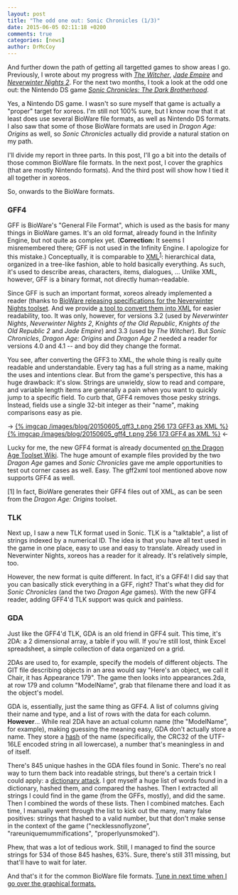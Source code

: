 ```yaml
---
layout: post
title: "The odd one out: Sonic Chronicles (1/3)"
date: 2015-06-05 02:11:18 +0200
comments: true
categories: [news]
author: DrMcCoy
---
```


And further down the path of getting all targetted games to show areas I go. Previously, I wrote about my progress with [*The Witcher*](/blog/2015/04/12/the-witcher-models-and-areas/), [*Jade Empire*](/blog/2015/02/15/jade-empire-models-and-areas/) and [*Neverwinter Nights 2*](/blog/2015/02/01/neverwinter-nights-2-areas/). For the next two months, I took a look at the odd one out: the Nintendo DS game [*Sonic Chronicles: The Dark Brotherhood*](https://en.wikipedia.org/wiki/Sonic_Chronicles:_The_Dark_Brotherhood).

Yes, a Nintendo DS game. I wasn't so sure myself that game is actually a "proper" target for xoreos. I'm still not 100% sure, but I know now that it at least does use several BioWare file formats, as well as Nintendo DS formats. I also saw that some of those BioWare formats are used in *Dragon Age: Origins* as well, so *Sonic Chronicles* actually did provide a natural station on my path.

I'll divide my report in three parts. In this post, I'll go a bit into the details of those common BioWare file formats. In the next post, I cover the graphics (that are mostly Nintendo formats). And the third post will show how I tied it all together in xoreos.

So, onwards to the BioWare formats.

### GFF4 ###

GFF is BioWare's "General File Format", which is used as the basis for many things in BioWare games. It's an old format, already found in the Infinity Engine, but not quite as complex yet. (**Correction:** It seems I misremembered there; GFF is not used in the Infinity Engine. I apologize for this mistake.) Conceptually, it is comparable to [XML](https://en.wikipedia.org/wiki/XML)<sup>[1](#footnote_205150605_1_1)</sup>: hierarchical data, organized in a tree-like fashion, able to hold basically everything. As such, it's used to describe areas, characters, items, dialogues, ... Unlike XML, however, GFF is a binary format, not directly human-readable.

Since GFF is such an important format, xoreos already implemented a reader (thanks to [BioWare releasing specifications for the Neverwinter Nights toolset](https://github.com/xoreos/xoreos-docs/tree/master/specs/bioware). And we provide [a tool to convert them into XML](https://github.com/xoreos/xoreos-tools) for easier readability, too. It was only, however, for versions 3.2 (used by *Neverwinter Nights*, *Neverwinter Nights 2*, *Knights of the Old Republic*, *Knights of the Old Republic 2* and *Jade Empire*) and 3.3 (used by *The Witcher*). But *Sonic Chronicles*, *Dragon Age: Origins* and *Dragon Age 2* needed a reader for versions 4.0 and 4.1 -- and boy did they change the format.

You see, after converting the GFF3 to XML, the whole thing is really quite readable and understandable. Every tag has a full string as a name, making the uses and intentions clear. But from the game's perspective, this has a huge drawback: it's slow. Strings are unwieldy, slow to read and compare, and variable length items are generally a pain when you want to quickly jump to a specific field. To curb that, GFF4 removes those pesky strings. Instead, fields use a single 32-bit integer as their "name", making comparisons easy as pie.

-> [{% imgcap /images/blog/20150605_gff3_t.png 256 173 GFF3 as XML %}](/images/blog/20150605_gff3.png) [{% imgcap /images/blog/20150605_gff4_t.png 256 173 GFF4 as XML %}](/images/blog/20150605_gff4.png) <-

Lucky for me, the new GFF4 format is already documented [on the Dragon Age Toolset Wiki](http://social.bioware.com/wiki/datoolset/index.php/GFF). The huge amount of example files provided by the two *Dragon Age* games and *Sonic Chronicles* gave me ample opportunities to test out corner cases as well. Easy. The gff2xml tool mentioned above now supports GFF4 as well.

<a name="footnote_205150605_1_1">[1]</a> In fact, BioWare generates their GFF4 files out of XML, as can be seen from the *Dragon Age: Origins* toolset.

### TLK ###

Next up, I saw a new TLK format used in Sonic. TLK is a "talktable", a list of strings indexed by a numerical ID. The idea is that you have all text used in the game in one place, easy to use and easy to translate. Already used in Neverwinter Nights, xoreos has a reader for it already. It's relatively simple, too.

However, the new format is quite different. In fact, it's a GFF4! I did say that you can basically stick everything in a GFF, right? That's what they did for *Sonic Chronicles* (and the two *Dragon Age* games). With the new GFF4 reader, adding GFF4'd TLK support was quick and painless.

### GDA ###

Just like the GFF4'd TLK, GDA is an old friend in GFF4 suit. This time, it's 2DA: a 2 dimensional array, a table if you will. If you're still lost, think Excel spreadsheet, a simple collection of data organized on a grid.

2DAs are used to, for example, specify the models of different objects. The GIT file describing objects in an area would say "Here's an object, we call it Chair, it has Appearance 179". The game then looks into appearances.2da, at row 179 and column "ModelName", grab that filename there and load it as the object's model.

GDA is, essentially, just the same thing as GFF4. A list of columns giving their name and type, and a list of rows with the data for each column. **However**... While real 2DA have an actual column name (the "ModelName", for example), making guessing the meaning easy, GDA don't actually store a name. They store a [hash](https://en.wikipedia.org/wiki/Hash_function) of the name (specifically, the CRC32 of the UTF-16LE encoded string in all lowercase), a number that's meaningless in and of itself.

There's 845 unique hashes in the GDA files found in Sonic. There's no real way to turn them back into readable strings, but there's a certain trick I could apply: a [dictionary attack](https://en.wikipedia.org/wiki/Dictionary_attack). I got myself a huge list of words found in a dictionary, hashed them, and compared the hashes. Then I extracted all strings I could find in the game (from the GFFs, mostly), and did the same. Then I combined the words of these lists. Then I combined matches. Each time, I manually went through the list to kick out the many, many false positives: strings that hashed to a valid number, but that don't make sense in the context of the game ("necklessnoflyzone", "rareuniquemummifications", "properlyunsmoked").

Phew, that was a lot of tedious work. Still, I managed to find the source strings for 534 of those 845 hashes, 63%. Sure, there's still 311 missing, but that'll have to wait for later.


And that's it for the common BioWare file formats. [Tune in next time when I go over the graphical formats.](/blog/2015/06/06/the-odd-one-out-sonic-chronicles-2-slash-3/)
